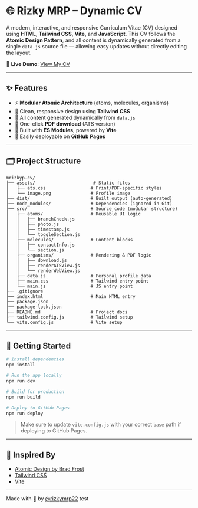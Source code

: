 # 🌐 Rizky MRP – Dynamic CV

A modern, interactive, and responsive Curriculum Vitae (CV) designed using **HTML**, **Tailwind CSS**, **Vite**, and **JavaScript**. This CV follows the **Atomic Design Pattern**, and all content is dynamically generated from a single `data.js` source file — allowing easy updates without directly editing the layout.

🔗 **Live Demo**: [View My CV](https://rizkymrp22.github.io/mrizkyp-cv)

---

## ✨ Features

- ⚡ **Modular Atomic Architecture** (atoms, molecules, organisms)
- 🎨 Clean, responsive design using **Tailwind CSS**
- 🔄 All content generated dynamically from `data.js`
- 💾 One-click **PDF download** (ATS version)
- 🧠 Built with **ES Modules**, powered by **Vite**
- 🚀 Easily deployable on **GitHub Pages**

---

## 🗂️ Project Structure

```
mrizkyp-cv/
├── assets/                      # Static files
│   ├── ats.css                 # Print/PDF-specific styles
│   └── image.png               # Profile image
├── dist/                       # Built output (auto-generated)
├── node_modules/               # Dependencies (ignored in Git)
├── src/                        # Source code (modular structure)
│   ├── atoms/                  # Reusable UI logic
│   │   ├── branchCheck.js
│   │   ├── photo.js
│   │   ├── timestamp.js
│   │   └── toggleSection.js
│   ├── molecules/              # Content blocks
│   │   ├── contactInfo.js
│   │   └── section.js
│   ├── organisms/              # Rendering & PDF logic
│   │   ├── download.js
│   │   ├── renderATSView.js
│   │   └── renderWebView.js
│   ├── data.js                 # Personal profile data
│   ├── main.css                # Tailwind entry point
│   └── main.js                 # JS entry point
├── .gitignore
├── index.html                  # Main HTML entry
├── package.json
├── package-lock.json
├── README.md                   # Project docs
├── tailwind.config.js          # Tailwind setup
└── vite.config.js              # Vite setup
```

---

## 🚀 Getting Started

```bash
# Install dependencies
npm install

# Run the app locally
npm run dev

# Build for production
npm run build

# Deploy to GitHub Pages
npm run deploy
```

> Make sure to update `vite.config.js` with your correct `base` path if deploying to GitHub Pages.

---

## 🧩 Inspired By

- [Atomic Design by Brad Frost](https://bradfrost.com/blog/post/atomic-web-design/)
- [Tailwind CSS](https://tailwindcss.com/)
- [Vite](https://vitejs.dev/)

---

Made with 💙 by [@rizkymrp22](https://github.com/rizkymrp22)
test
